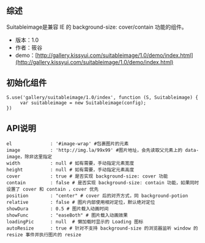 ## 综述

Suitableimage是兼容 IE 的 background-size: cover/contain 功能的组件。

* 版本：1.0
* 作者：筱谷
* demo：[http://gallery.kissyui.com/suitableimage/1.0/demo/index.html](http://gallery.kissyui.com/suitableimage/1.0/demo/index.html)

## 初始化组件
		
    S.use('gallery/suitableimage/1.0/index', function (S, Suitableimage) {
         var suitableimage = new Suitableimage(config);
    })
	
## API说明

    el              : '#image-wrap' #包裹图片的元素
    image           : 'http://img.la/99x99' #图片地址，会先读取父元素上的 data-image，除非这里指定
    width           : null # 如有需要，手动指定元素宽度
    height          : null # 如有需要，手动指定元素高度
    cover           : true # 是否实现 background-size: cover 功能
    contain         : false # 是否实现 background-size: contain 功能，如果同时设置了 cover 和 contain ，cover 优先
    position        : "center" # cover 后的对齐方式，同 background-potion
    relative        : false # 图片内部使用相对定位，默认绝对定位
    showDura        : 0.5 # 图片载入动画时间
    showFunc        : "easeBoth" # 图片载入动画效果
    loadingPic      : null  # 懒加载时显示的 Loading 图标
    autoResize      : true # 针对不支持 background-size 的浏览器监听 window 的 resize 事件并执行图片的 resize	
